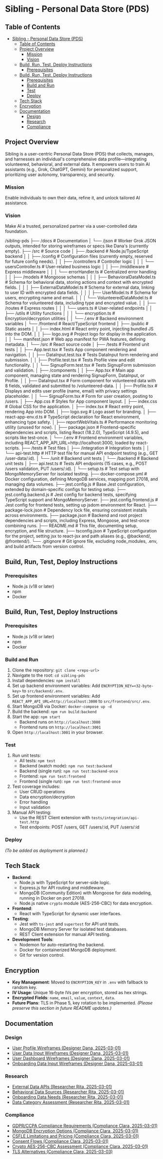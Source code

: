 # Sibling - Personal Data Store (PDS)

## Table of Contents
- [Sibling - Personal Data Store (PDS)](#sibling---personal-data-store-pds)
  - [Table of Contents](#table-of-contents)
  - [Project Overview](#project-overview)
    - [Mission](#mission)
    - [Vision](#vision)
  - [Build, Run, Test, Deploy Instructions](#build-run-test-deploy-instructions)
    - [Prerequisites](#prerequisites)
  - [Build, Run, Test, Deploy Instructions](#build-run-test-deploy-instructions-1)
    - [Prerequisites](#prerequisites-1)
    - [Build and Run](#build-and-run)
    - [Test](#test)
    - [Deploy](#deploy)
  - [Tech Stack](#tech-stack)
  - [Encryption](#encryption)
  - [Documentation](#documentation)
    - [Design](#design)
    - [Research](#research)
    - [Compliance](#compliance)

## Project Overview
Sibling is a user-centric Personal Data Store (PDS) that collects, manages, and harnesses an individual's comprehensive data profile—integrating volunteered, behavioral, and external data. It empowers users to train AI assistants (e.g., Grok, ChatGPT, Gemini) for personalized support, prioritizing user autonomy, transparency, and security.

### Mission
Enable individuals to own their data, refine it, and unlock tailored AI assistance.

### Vision
Make AI a trusted, personalized partner via a user-controlled data foundation.

/sibling-pds
├── /docs          # Documentation
│   └── /json      # Worker Grok JSON outputs, intended for storing wireframes or specs like Dana's (currently empty).
├── /src           # Source code
│   ├── /backend   # Node.js/TypeScript backend
│   │   ├── /config     # Configuration files (currently empty, reserved for future config needs).
│   │   ├── /controllers # Controller logic
│   │   │   └── usersController.ts  # User-related business logic
│   │   ├── /middleware  # Express middleware
│   │   │   └── errorHandler.ts     # Centralized error handling
│   │   ├── /models     # Mongoose schemas
│   │   │   ├── BehavioralDataModel.ts  # Schema for behavioral data, storing actions and context with encrypted fields.
│   │   │   ├── ExternalDataModel.ts    # Schema for external data, linking to user ID with encrypted data fields.
│   │   │   ├── UserModel.ts            # Schema for users, encrypting name and email.
│   │   │   └── VolunteeredDataModel.ts # Schema for volunteered data, including type and encrypted value.
│   │   ├── /routes     # Express routes
│   │   │   └── users.ts             # User-related endpoints
│   │   ├── /utils      # Utility functions
│   │   │   └── encryption.ts        # Encryption/decryption utilities
│   │   └── /.env       # Backend environment variables
│   └── /frontend  # React/TypeScript frontend
│       ├── /public        # Static assets
│       │   ├── index.html         # React entry point, injecting bundled JS into the DOM.
│       │   ├── logo.svg           # Project logo for display in the application.
│       │   └── manifest.json      # Web app manifest for PWA features, defining metadata.
│       └── /src           # React source code
│           ├── /tests # Frontend unit tests
│           │   ├── App.test.tsx          # Tests App component rendering and navigation.
│           │   ├── DataInput.test.tsx    # Tests DataInput form rendering and submission.
│           │   ├── Profile.test.tsx      # Tests Profile view and edit functionality.
│           │   └── SignupForm.test.tsx   # Tests SignupForm submission and validation.
│           ├── /components
│           │   ├── App.tsx               # Main app component, managing state and rendering SignupForm, DataInput, or Profile.
│           │   ├── DataInput.tsx         # Form component for volunteered data with 8 fields, validated and submitted to /volunteered-data.
│           │   ├── Profile.tsx           # Displays and edits user profile (name, email) with privacy settings placeholder.
│           │   └── SignupForm.tsx        # Form for user creation, posting to /users.
│           ├── App.css                  # Styles for App component layout.
│           ├── index.css                # Global CSS for the application.
│           ├── index.tsx                # React entry point, rendering App into DOM.
│           ├── logo.svg                 # Logo asset for branding.
│           ├── react-app-env.d.ts       # TypeScript declaration for React environment, enhancing type safety.
│           ├── reportWebVitals.ts       # Performance monitoring utility (unused for now).
│           ├── package.json  # Frontend-specific dependencies and scripts, listing React (18.2.0), TypeScript (4.9.5), and scripts like test-once.
│           └── /.env          # Frontend environment variables, including REACT_APP_API_URL=http://localhost:3000, loaded by react-scripts.
├── /tests         # Test files
│   ├── /integration  # Integration tests
│   │   └── api-test.http  # HTTP test file for manual API endpoint testing (e.g., GET /user-data/:id).
│   └── /unit         # Backend unit tests
│       └── /backend  # Backend unit tests
│           ├── api.test.ts      # Tests API endpoints (15 cases, e.g., POST /users validation, PUT /users/:id).
│           └── setup.ts         # Test setup with MongoMemoryServer for isolated testing.
├── docker-compose.yml  # Docker configuration, defining MongoDB services, mapping port 27018, and managing data volumes.
├── jest.config.js      # Base Jest configuration, extended by domain-specific configs for testing setup.
├── jest.config.backend.js      # Jest config for backend tests, specifying TypeScript support and MongoMemoryServer.
├── jest.config.frontend.js     # Jest config for frontend tests, setting up jsdom environment for React.
├── package-lock.json   # Dependency lock file, ensuring consistent installs across environments.
├── package.json        # Backend and root project dependencies and scripts, including Express, Mongoose, and test-once combining runs.
├── README.md           # This file, documenting setup, encryption, and file structure.
├── tsconfig.json       # TypeScript configuration for the project, setting jsx to react-jsx and path aliases (e.g., @backend/, @frontend/).
└── .gitignore          # Git ignore file, excluding node_modules, .env, and build artifacts from version control.


## Build, Run, Test, Deploy Instructions
### Prerequisites
- Node.js (v18 or later)
- npm
- Docker


## Build, Run, Test, Deploy Instructions
### Prerequisites
- Node.js (v18 or later)
- npm
- Docker

### Build and Run
1. Clone the repository: `git clone <repo-url>`
2. Navigate to the root: `cd sibling-pds`
3. Install dependencies: `npm install`
4. Set up backend environment variables: Add `ENCRYPTION_KEY=<32-byte-key>` to `src/backend/.env`.
5. Set up frontend environment variables: Add `REACT_APP_API_URL=http://localhost:3000` to `src/frontend/src/.env`.
6. Start MongoDB via Docker: `docker-compose up -d`
7. Build the backend: `npm run build:backend`
8. Start the app: `npm start`
   - Backend runs on `http://localhost:3000`
   - Frontend runs on `http://localhost:3001`
9. Open `http://localhost:3001` in your browser.

### Test
1. Run unit tests:
   - All tests: `npm test`
   - Backend (watch mode): `npm run test:backend`
   - Backend (single run): `npm run test:backend-once`
   - Frontend: `npm run test:frontend`
   - Frontend (single run): `npm run test:frontend-once`
2. Test coverage includes:
   - User CRUD operations
   - Data encryption/decryption
   - Error handling
   - Input validation
3. Manual API testing:
   - Use the REST Client extension with `tests/integration/api-test.http`
   - Test endpoints: POST /users, GET /users/:id, PUT /users/:id

### Deploy
*(To be added as deployment is planned.)*

## Tech Stack
- **Backend**: 
  - Node.js with TypeScript for server-side logic.
  - Express.js for API routing and middleware.
  - MongoDB (Community Edition) with Mongoose for data modeling, running in Docker on port 27018.
  - Node.js native `crypto` module (AES-256-CBC) for data encryption.
- **Frontend**: 
  - React with TypeScript for dynamic user interfaces.
- **Testing**: 
  - Jest with `ts-jest` and `supertest` for API unit tests.
  - MongoDB Memory Server for isolated test databases.
  - REST Client extension for manual API testing.
- **Development Tools**: 
  - Nodemon for auto-restarting the backend.
  - Docker for containerized MongoDB deployment.
  - Git for version control.

## Encryption
- **Key Management**: Moved to `ENCRYPTION_KEY` in `.env` with fallback to random key.
- **IV Usage**: Unique 16-byte IVs per encryption, stored as hex strings.
- **Encrypted Fields**: `name`, `email`, `value`, `context`, `data`.
- **Future Plans**: TLS in Phase 5, key rotation to be implemented.
*(Please preserve this section in future README updates.)*

## Documentation
### Design
- [User Profile Wireframes (Designer Dana, 2025-03-01)](docs/user_profile_wireframes.md)
- [User Data Input Wireframes (Designer Dana, 2025-03-01)](docs/user_data_input_wireframes.md)
- [User Dashboard Wireframes (Designer Dana, 2025-03-01)](docs/user_dashboard_wireframes.md)
- [Onboarding Data Input Wireframes (Designer Dana, 2025-03-01)](docs/onboarding_data_input_wireframes.md)

### Research
- [External Data APIs (Researcher Rita, 2025-03-01)](docs/external_data_apis.md)
- [Behavioral Data Sources (Researcher Rita, 2025-03-01)](docs/behavioral_data_sources.md)
- [Onboarding Data Needs (Researcher Rita, 2025-03-01)](docs/onboarding_data_needs.md)
- [Data Category Assessment (Researcher Rita, 2025-03-01)](docs/data_category_assessment.md)

### Compliance
- [GDPR/CCPA Compliance Requirements (Compliance Clara, 2025-03-01)](docs/gdpr_ccpa_requirements_sibling.md)
- [MongoDB Encryption Options (Compliance Clara, 2025-03-01)](docs/mongodb_encryption_options_sibling.md)
- [CSFLE Limitations and Pricing (Compliance Clara, 2025-03-01)](docs/csfle_limitations_pricing_sibling.md)
- [Consent Flows (Compliance Clara, 2025-03-01)](docs/consent_flows_sibling.md)
- [Crypto AES-256-CBC Assessment (Compliance Clara, 2025-03-01)](docs/crypto_aes256cbc_assessment_sibling.md)
- [TLS Alternatives (Compliance Clara, 2025-03-03)](docs/tls_alternatives_sibling.md)